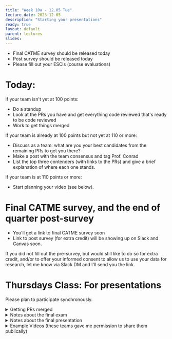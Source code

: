 ```yaml
---
title: "Week 10a - 12.05 Tue"
lecture_date: 2023-12-05
description: "Starting your presentations"
ready: true
layout: default
parent: lectures
slides: 
---
```


* Final CATME survey should be released today
* Post survey should be released today
* Please fill out your ESCIs (course evaluations)

# Today:

If your team isn't yet at 100 points:

* Do a standup
* Look at the PRs you have and get everything code reviewed that's ready to be code reviewed
* Work to get things merged

If your team is already at 100 points but not yet at 110 or more:

* Discuss as a team: what are you your best candidates from the remaining PRs to get you there?
* Make a post with the team consensus and tag Prof. Conrad
* List the top three contenders (with links to the PRs) and give a brief explanation of where each one stands.

If your team is at 110 points or more:

* Start planning your video (see below).

# Final CATME survey, and the end of quarter post-survey

* You'll get a link to final CATME survey soon
* Link to post survey (for extra credit) will be showing up on Slack and Canvas soon.

If you did not fill out the pre-survey, but would still like to do so for extra credit, 
and/or to offer your informed consent to allow us to use your data for research,
let me know via Slack DM and I'll send you the link.

# Thursdays Class: For presentations

Please plan to participate synchronously.


<details markdown="1">
<summary>
Getting PRs merged
</summary>

# Getting PRs merged

Let me encourage you to take the PR that's at the head of the queue (i.e. the oldest one for your team), and if it's in a mergeable state (i.e. passing CI/CD, has peer code review, no outstanding changes requested) then deploy it to your QA branch, with a post like this one:


# Merge Conflicts

Also, periodically, go through your PR queue (there's a link on each team's slack channel for convenience), and look at each PR for your team.  If you see this, then there are merge conflicts.

<img width="988" alt="image" src="https://user-images.githubusercontent.com/1119017/171724762-5b3c801b-7315-49d3-8239-57d998e5a04d.png">


If you can, fix them yourself.  If you can't then mark the PR with the "merge conflicts" label, and ping the person on your team that can fix them.

# Out of date branches

If you see this:

<img width="994" alt="image" src="https://user-images.githubusercontent.com/1119017/171724954-b2e17c17-003a-4468-982d-6446dd0c266c.png">

Then click to update the branch:

<img width="253" alt="image" src="https://user-images.githubusercontent.com/1119017/171724999-e2d9d075-ace0-41e3-974b-4bc2d600cb83.png">


All of this will help all of us get done with this final project (and the grading thereof) much more quickly!

</details>
  


<details markdown="1">
<summary>
Notes about the final exam
</summary>
  
  
# Notes about the final exam
  
The final exam will be an online take home exam, and will be mainly high level questions about the process of software development that you learned in team01, team02, team03 and team04.

There may be questions about any of the following.  If you've been paying attention all along, you shouldn't really need to "cram".  The answers should be pretty much in your knowledge base already.

* Agile processes, e.g. standups, retrospectives, the role of a product owner/manager
* GitHub tools and their interaction with Agile processes: using feature branches, issues, Kanban board, Pull requests, code review
* General Web Development concepts, e.g.: Backend vs. Frontend
* Some Spring Boot specifics: controllers, services, use of Swagger
* Some React specifics: components, use of Storybook
* Testing in general: unit testing, test coverage, mutation testing
* Spring Boot Testing: Role of JUnit, Jacoco, Pitest, Mocking and Stubbing
* React Testing: role of jest, and Stryker
* Using third party APIs and representing data with JSON (as we did in team01, and later phases as well.)

I'll be asking questions about these topics that I think are the type you might be asked as a job interview.  So if you study, study the way you would for a job interview.

# Please do not collaborate on your exam answers.

* Identical text is unlikely to occur if each of you is working indepenently and writing in your own words.
* If you are copying/pasting text from an online source (e.g. to explain what a retrospective is) be sure that you use "quotation marks" around direct quotations, and **cite your source.**
  
  Otherwise, you are liable to end up triggering the suspicion of academic dishonesty because of the similarity of your text to someone else that happens to be
  using the same source.
  
  Also: relying too much on direct quotes rather than putting things in your own words may result in lower grades; if you have to quote others too much, 
  it suggests that you have not really internalized the content, but have to rely on others understanding.  So use direct quotes sparingly, if at all; try instead
  to answer in your own words.
  
 
Academic integrity investigations are unpleasant for everyone, and they don't help anyone learn. 

I really dont want to spend my time on those, so please don't create conditions where I have to do that.

Work independently, and let your learning speak for itself.

# Clarity and consiseness counts

* Small grammar / spelling errors may or may not be penalized; if an interviewer would be confused by the answer, or have some doubt as to your understanding,
  then they count.   If there is no doubt about your understanding, I'm liable to be more lenient.
* Make sure your answers are clear and understandable.
* Do not just do an information dump of everything you know about the topic, or everything you can possibly find online about the topic.  An employer wants someone to answer
* their question, and they also want someone that makes good use of their time.  Don't waste the interviewer's time.

</details>

<details markdown="1">
<summary>
Notes about the final presentation
</summary>

# Notes about the final presentation

The final presentation should be a team effort, and should highlight all of the PRs that got merged into the main branch.

Limit your presentation to five minutes.

For full credit: 
* Make a video of between 5-8 minutes (see guidelines below) and submit the link on Gauchospace.
* If you don't have a video ready by the deadline, you may present live, but the presentation will have a 5% penalty applied (note that live demos also
  tend to be a bit more risky).

Highlight the work *from an end user perspective first*.

That is:
* The best thing is to show how an end user would use the feature
* The next best thing is to show either a front or backend component in isolation, for example:
  - If there is a front end component that is not active in the app yet, you can show it in Storybook
  - If there is a backend API, but the functionality isn't available in the user interface yet, you can demo it in Swagger.
* Show internals of code only after explaining the user facing functions, and even then, only if you have left over time.

  
# Instructions for your video:

Here's a tutorial [video on making demo videos from CS48 S20](https://youtu.be/k0Je8ASh4jo) (Video inception)

Based on the experience of CS48 students, **pre-recording is strongly recommended**.  You will *know for sure* in advance whether the
demo is successful, and whether or not you've hit the target length of 5-8 minutes.

Your video should be 5 to 8 minutes long, and cover these points:

* First, mention the names of the members of the team, and introduce the person narrating the video.  
  - It is ok if all the team members appear in the video.  It is also ok if only one person narrates the video on behalf of the team.
* Second, go through each of the features that your team worked on that were merged into `main`
  - Only demo the features that were merged into `main`
  - Focus in this part of the video on demoing the features from a *user perspective*, not on the technical details of how they were implemented.
* Next, if there is time remaining to reach the 5-10 minute mark, you may briefly cover any technical and/or non-technical challenges your team faced
  - You don't have to cover everything.  
  - You don't really even have to include this part if your demo already hits the 5-10 minute range.
  - If you do include this part, focus on the items that you think would be interesting to the audience (fellow students in CS156 F22, and the staff of CS156 F22). 
  - Possible items to include
    - Particularly interesting technical details of what you had to write in the code
    - Challenges in testing
    - Challenges in team communication and organization, and what you did to overcome those
* Optional: at the end, if you like, you may thank anyone that was particularly helpful to the team from the staff (TAs and LAs, or students from other teams). 
  - Please don't include thanks to me (Prof. Conrad) in the video; I don't want this to be an exercise in brown-nosing.
  - If you do want to express gratitude, feel free to share your thoughts with me on the Slack, by email, etc.  

Please then also poll your team members and let me know your thoughts about the privacy of your final demo video:
* public, available to anyone that is interested in the app and the course
* unlisted, but ok to make it available to future CMPSC 156 students (as an example, and to orient them to the app and the course)
* unlisted, and only shown once for this team's final demo, and to course staff 

</details>


<details markdown="1">
<summary markdown="1">
Example Videos (these teams gave me permission to share them publically)
</summary>

  
* [m23-10am-2-happycows](https://drive.google.com/file/d/1gSt0yLrAp8OWJ8g52vM8EDlN65VfojjE/view?usp=sharing)
* [m23-10am-4-happycows](https://www.youtube.com/watch?v=LFC8m_KjoD0)

* [f22-5pm-1 courses](https://www.youtube.com/watch?v=qVludXu1n9c)
* [f22-5pm-2 courses](https://www.youtube.com/watch?v=TJCToeTyasw)
* [f22-5pm-3 happycows](https://drive.google.com/file/d/1lNaRYu-LNSv03MrwPxWYezMXH9pkaeBY/view?usp=sharing)
* [f22-6pm-4 happycows](https://drive.google.com/file/d/1l5L88UaTG4B_-8ZKiYx-PXu62cZgSjP9/view?usp=sharing)
* [f22-7pm-3 happycows](https://drive.google.com/file/d/1H3RapJJbsP0pAV6YcvRMLeTIG77nBl-J/view?usp=sharing)
* [f22-7pm-4 happycows](https://drive.google.com/file/d/1yzT9WInuLZQyvenYqBLh_fEgNSvlkulp/view?usp=sharing)
  
* [s22-4pm-1 courses](https://www.youtube.com/watch?v=aRSIdiHSZOI)
* [s22-4pm-2 courses](https://drive.google.com/file/d/1TtjZmlN3W9fAiQS0brLsyMw5KE_ix0Oi/view)
* [s22-4pm-3 happycows](https://www.youtube.com/watch?v=U5l8mp6F3OU)
* [s22-4pm-4 happycows](https://www.youtube.com/watch?v=CTqyYt5ob4c)
* [s22-5pm-2 courses](https://drive.google.com/file/d/17KYDvB2EDmShv2Gr1Ux-rf1917Lw6AHJ/view)
* [s22-5pm-3 happycows](https://drive.google.com/file/d/1WHxpYGr9UQYEQFUomv9NpUXZ5MkwvHXL/view)
* [s22-6pm-1 courses](https://www.youtube.com/watch?v=v3rP1a6yf9A)
  
* [w22-7pm-1 courses](https://drive.google.com/file/d/1i_lIyzWLFyUkyDSHmsumgim1HsPp35u9/view?usp=sharing)
* [w22-6pm-2 courses](https://youtu.be/g3xrcSSBOGs)
* [w22-5pm-2 courses](https://www.youtube.com/watch?v=OYj6NVf9-ls)
* [w22-7pm-3 happycows](https://youtu.be/RJ8Tf_xfN9E)

These videos are available to CS156 students/staff only (restricted via Canvas login)

* [m23-10am-1-happycows](https://ucsb.instructure.com/courses/14657/files/folder/Videos?preview=1686608) [Available to CS156 students/staff only)


  
</details>
